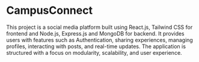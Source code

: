 # CampusConnect
This project is a social media platform built using React.js, Tailwind CSS for frontend and Node.js, Express.js and MongoDB for backend. It provides users with features such as Authentication, sharing experiences, managing profiles, interacting with posts, and real-time updates. The application is structured with a focus on modularity, scalability, and user experience.
